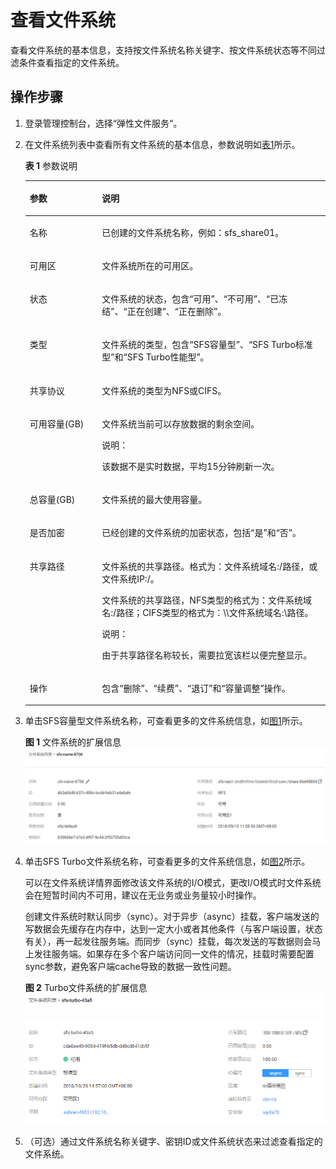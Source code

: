 # 查看文件系统<a name="ZH-CN_TOPIC_0103068358"></a>

查看文件系统的基本信息，支持按文件系统名称关键字、按文件系统状态等不同过滤条件查看指定的文件系统。

## 操作步骤<a name="section029319391613"></a>

1.  登录管理控制台，选择“弹性文件服务“。
2.  在文件系统列表中查看所有文件系统的基本信息，参数说明如[表1](#table37365828114557)所示。

    **表 1**  参数说明

    <a name="table37365828114557"></a>
    <table><thead align="left"><tr id="row19122233114557"><th class="cellrowborder" valign="top" width="24.060000000000002%" id="mcps1.2.3.1.1"><p id="p48573226114557"><a name="p48573226114557"></a><a name="p48573226114557"></a>参数</p>
    </th>
    <th class="cellrowborder" valign="top" width="75.94%" id="mcps1.2.3.1.2"><p id="p42117262114557"><a name="p42117262114557"></a><a name="p42117262114557"></a>说明</p>
    </th>
    </tr>
    </thead>
    <tbody><tr id="row43511042114557"><td class="cellrowborder" valign="top" width="24.060000000000002%" headers="mcps1.2.3.1.1 "><p id="p34733515114557"><a name="p34733515114557"></a><a name="p34733515114557"></a>名称</p>
    </td>
    <td class="cellrowborder" valign="top" width="75.94%" headers="mcps1.2.3.1.2 "><p id="p61951365114557"><a name="p61951365114557"></a><a name="p61951365114557"></a>已创建的文件系统名称，例如：sfs_share01。</p>
    </td>
    </tr>
    <tr id="row38769363537"><td class="cellrowborder" valign="top" width="24.060000000000002%" headers="mcps1.2.3.1.1 "><p id="p08761636185312"><a name="p08761636185312"></a><a name="p08761636185312"></a>可用区</p>
    </td>
    <td class="cellrowborder" valign="top" width="75.94%" headers="mcps1.2.3.1.2 "><p id="p48761636105311"><a name="p48761636105311"></a><a name="p48761636105311"></a>文件系统所在的可用区。</p>
    </td>
    </tr>
    <tr id="row20691380114557"><td class="cellrowborder" valign="top" width="24.060000000000002%" headers="mcps1.2.3.1.1 "><p id="p65389082114557"><a name="p65389082114557"></a><a name="p65389082114557"></a>状态</p>
    </td>
    <td class="cellrowborder" valign="top" width="75.94%" headers="mcps1.2.3.1.2 "><p id="p62024260114557"><a name="p62024260114557"></a><a name="p62024260114557"></a>文件系统的状态，包含“可用”、“不可用”、“已冻结”、“正在创建”、“正在删除”。</p>
    </td>
    </tr>
    <tr id="row14779614193918"><td class="cellrowborder" valign="top" width="24.060000000000002%" headers="mcps1.2.3.1.1 "><p id="p1779121416399"><a name="p1779121416399"></a><a name="p1779121416399"></a>类型</p>
    </td>
    <td class="cellrowborder" valign="top" width="75.94%" headers="mcps1.2.3.1.2 "><p id="p17791914113913"><a name="p17791914113913"></a><a name="p17791914113913"></a>文件系统的类型，包含“SFS容量型”、“SFS Turbo标准型”和“SFS Turbo性能型”。</p>
    </td>
    </tr>
    <tr id="row20249422122817"><td class="cellrowborder" valign="top" width="24.060000000000002%" headers="mcps1.2.3.1.1 "><p id="p166491045144519"><a name="p166491045144519"></a><a name="p166491045144519"></a>共享协议</p>
    </td>
    <td class="cellrowborder" valign="top" width="75.94%" headers="mcps1.2.3.1.2 "><p id="p564924517452"><a name="p564924517452"></a><a name="p564924517452"></a>文件系统的类型为NFS或CIFS。</p>
    </td>
    </tr>
    <tr id="row31409628202754"><td class="cellrowborder" valign="top" width="24.060000000000002%" headers="mcps1.2.3.1.1 "><p id="p35229290202754"><a name="p35229290202754"></a><a name="p35229290202754"></a>可用容量(GB)</p>
    </td>
    <td class="cellrowborder" valign="top" width="75.94%" headers="mcps1.2.3.1.2 "><p id="p1648700614288"><a name="p1648700614288"></a><a name="p1648700614288"></a>文件系统当前可以存放数据的剩余空间。</p>
    <div class="note" id="note3647551314288"><a name="note3647551314288"></a><a name="note3647551314288"></a><span class="notetitle"> 说明： </span><div class="notebody"><p id="p5984416914288"><a name="p5984416914288"></a><a name="p5984416914288"></a>该数据不是实时数据，平均15分钟刷新一次。</p>
    </div></div>
    </td>
    </tr>
    <tr id="row38633965114557"><td class="cellrowborder" valign="top" width="24.060000000000002%" headers="mcps1.2.3.1.1 "><p id="p42343481114557"><a name="p42343481114557"></a><a name="p42343481114557"></a>总容量(GB)</p>
    </td>
    <td class="cellrowborder" valign="top" width="75.94%" headers="mcps1.2.3.1.2 "><p id="p32916417153520"><a name="p32916417153520"></a><a name="p32916417153520"></a>文件系统的最大使用容量。</p>
    </td>
    </tr>
    <tr id="row15695362119"><td class="cellrowborder" valign="top" width="24.060000000000002%" headers="mcps1.2.3.1.1 "><p id="p1556983618112"><a name="p1556983618112"></a><a name="p1556983618112"></a>是否加密</p>
    </td>
    <td class="cellrowborder" valign="top" width="75.94%" headers="mcps1.2.3.1.2 "><p id="p1956943691114"><a name="p1956943691114"></a><a name="p1956943691114"></a>已经创建的文件系统的加密状态，包括“是”和“否”。</p>
    </td>
    </tr>
    <tr id="row65429735114557"><td class="cellrowborder" valign="top" width="24.060000000000002%" headers="mcps1.2.3.1.1 "><p id="p65317149114557"><a name="p65317149114557"></a><a name="p65317149114557"></a>共享路径</p>
    </td>
    <td class="cellrowborder" valign="top" width="75.94%" headers="mcps1.2.3.1.2 "><p id="p56197716114557"><a name="p56197716114557"></a><a name="p56197716114557"></a>文件系统的共享路径。格式为：文件系统域名:/路径，或文件系统IP:/。</p>
    <p id="p32469441078"><a name="p32469441078"></a><a name="p32469441078"></a>文件系统的共享路径，NFS类型的格式为：文件系统域名:/路径；CIFS类型的格式为：\\文件系统域名:\路径。</p>
    <div class="note" id="note6962192620914"><a name="note6962192620914"></a><a name="note6962192620914"></a><span class="notetitle"> 说明： </span><div class="notebody"><p id="p1196315261698"><a name="p1196315261698"></a><a name="p1196315261698"></a>由于共享路径名称较长，需要拉宽该栏以便完整显示。</p>
    </div></div>
    </td>
    </tr>
    <tr id="row27443506111522"><td class="cellrowborder" valign="top" width="24.060000000000002%" headers="mcps1.2.3.1.1 "><p id="p46592934111528"><a name="p46592934111528"></a><a name="p46592934111528"></a>操作</p>
    </td>
    <td class="cellrowborder" valign="top" width="75.94%" headers="mcps1.2.3.1.2 "><p id="p55891167164624"><a name="p55891167164624"></a><a name="p55891167164624"></a>包含“删除”、“续费”、“退订”和“容量调整”操作。</p>
    </td>
    </tr>
    </tbody>
    </table>

3.  单击SFS容量型文件系统名称，可查看更多的文件系统信息，如[图1](#fig18803172318342)所示。

    **图 1**  文件系统的扩展信息<a name="fig18803172318342"></a>  
    ![](figures/文件系统的扩展信息.png "文件系统的扩展信息")

4.  单击SFS Turbo文件系统名称，可查看更多的文件系统信息，如[图2](#fig465882013239)所示。

    可以在文件系统详情界面修改该文件系统的I/O模式，更改I/O模式时文件系统会在短暂时间内不可用，建议在无业务或业务量较小时操作。

    创建文件系统时默认同步（sync）。对于异步（async）挂载，客户端发送的写数据会先缓存在内存中，达到一定大小或者其他条件（与客户端设置，状态有关），再一起发往服务端。而同步（sync）挂载，每次发送的写数据则会马上发往服务端。如果存在多个客户端访问同一文件的情况，挂载时需要配置sync参数，避免客户端cache导致的数据一致性问题。

    **图 2**  Turbo文件系统的扩展信息<a name="fig465882013239"></a>  
    ![](figures/Turbo文件系统的扩展信息.png "Turbo文件系统的扩展信息")

5.  （可选）通过文件系统名称关键字、密钥ID或文件系统状态来过滤查看指定的文件系统。


